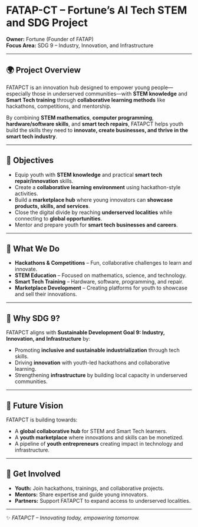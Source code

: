 
# FATAP-CT – Fortune’s AI Tech STEM and SDG Project

**Owner:** Fortune (Founder of FATAP)  
**Focus Area:** SDG 9 – Industry, Innovation, and Infrastructure  

---

## 🌍 Project Overview
FATAPCT is an innovation hub designed to empower young people—especially those in underserved communities—with **STEM knowledge** and **Smart Tech training** through **collaborative learning methods** like hackathons, competitions, and mentorship.

By combining **STEM mathematics**, **computer programming**, **hardware/software skills**, and **smart tech repairs**, FATAPCT helps youth build the skills they need to **innovate, create businesses, and thrive in the smart tech industry**.

---

## 🎯 Objectives
- Equip youth with **STEM knowledge** and practical **smart tech repair/innovation** skills.  
- Create a **collaborative learning environment** using hackathon-style activities.  
- Build a **marketplace hub** where young innovators can **showcase products, skills, and services**.  
- Close the digital divide by reaching **underserved localities** while connecting to **global opportunities**.  
- Mentor and prepare youth for **smart tech businesses and careers**.  

---

## 🔧 What We Do
- **Hackathons & Competitions** – Fun, collaborative challenges to learn and innovate.  
- **STEM Education** – Focused on mathematics, science, and technology.  
- **Smart Tech Training** – Hardware, software, programming, and repair.  
- **Marketplace Development** – Creating platforms for youth to showcase and sell their innovations.  

---

## 📌 Why SDG 9?
FATAPCT aligns with **Sustainable Development Goal 9: Industry, Innovation, and Infrastructure** by:  
- Promoting **inclusive and sustainable industrialization** through tech skills.  
- Driving **innovation** with youth-led hackathons and collaborative learning.  
- Strengthening **infrastructure** by building local capacity in underserved communities.  

---

## 🚀 Future Vision
FATAPCT is building towards:  
- A **global collaborative hub** for STEM and Smart Tech learners.  
- A **youth marketplace** where innovations and skills can be monetized.  
- A pipeline of **youth entrepreneurs** creating impact in technology and infrastructure.  

---

## 👥 Get Involved
- **Youth:** Join hackathons, trainings, and collaborative projects.  
- **Mentors:** Share expertise and guide young innovators.  
- **Partners:** Support FATAPCT to expand access to underserved localities.  

---

✨ *FATAPCT – Innovating today, empowering tomorrow.*
